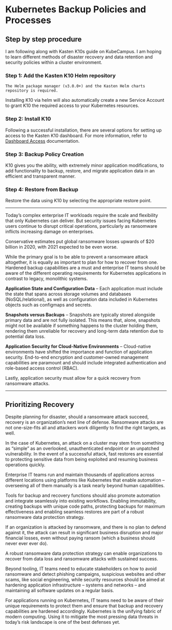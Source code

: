 # Kubernetes Backup Policies and Processes

## Step by step procedure

I am following along with Kasten K10s guide on KubeCampus. I am hoping to learn different methods of disaster recovery and data retention and security policies within a cluster environment.

### Step 1: Add the Kasten K10 Helm repository

    The Helm package manager (v3.0.0+) and the Kasten Helm charts repository is required.

Installing K10 via helm will also automatically create a new Service Account to grant K10 the required access to your Kubernetes resources.

### Step 2: Install K10

Following a successful installation, there are several options for setting up access to the Kasten K10 dashboard. For more information, refer to [Dashboard Access](https://docs.kasten.io/latest/access/dashboard.html#dashboard) documentation.

### Step 3: Backup Policy Creation

K10 gives you the ability, with extremely minor application modifications, to add functionality to backup, restore, and migrate application data in an efficient and transparent manner.

### Step 4: Restore from Backup

Restore the data using K10 by selecting the appropriate restore point.

---

Today’s complex enterprise IT workloads require the scale and flexibility that only Kubernetes can deliver. But security issues facing Kubernetes users continue to disrupt critical operations, particularly as ransomware inflicts increasing damage on enterprises.

Conservative estimates put global ransomware losses upwards of $20 billion in 2020, with 2021 expected to be even worse.

While the primary goal is to be able to prevent a ransomware attack altogether, it is equally as important to plan for how to recover from one. Hardened backup capabilities are a must and enterprise IT teams should be aware of the different operating requirements for Kubernetes applications in contrast to legacy, monolithic systems.

**Application State and Configuration Data** – Each application must include the state that spans across storage volumes and databases (NoSQL/relational), as well as configuration data included in Kubernetes objects such as configmaps and secrets.

**Snapshots versus Backups** – Snapshots are typically stored alongside primary data and are not fully isolated. This means that, alone, snapshots might not be available if something happens to the cluster holding them, rendering them unreliable for recovery and long-term data retention due to potential data loss.

**Application Security for Cloud-Native Environments** – Cloud-native environments have shifted the importance and function of application security. End-to-end encryption and customer-owned management capabilities are paramount and should include integrated authentication and role-based access control (RBAC).

Lastly, application security must allow for a quick recovery from ransomware attacks.

---

## Prioritizing Recovery

Despite planning for disaster, should a ransomware attack succeed, recovery is an organization’s next line of defense. Ransomware attacks are not one-size-fits all and attackers work diligently to find the right targets, as well.

In the case of Kubernetes, an attack on a cluster may stem from something as “simple” as an overlooked, unauthenticated endpoint or an unpatched vulnerability. In the event of a successful attack, fast restores are essential to protecting sensitive data from being exploited and resuming business operations quickly.

Enterprise IT teams run and maintain thousands of applications across different locations using platforms like Kubernetes that enable automation – overseeing all of them manually is a task nearly beyond human capabilities.

Tools for backup and recovery functions should also promote automation and integrate seamlessly into existing workflows. Enabling immutability, creating backups with unique code paths, protecting backups for maximum effectiveness and enabling seamless restores are part of a robust ransomware data protection strategy.

If an organization is attacked by ransomware, and there is no plan to defend against it, the attack can result in significant business disruption and major financial losses, even without paying ransom (which a business should never ever ever do).

A robust ransomware data protection strategy can enable organizations to recover from data loss and ransomware attacks with sustained success.

Beyond tooling, IT teams need to educate stakeholders on how to avoid ransomware and detect phishing campaigns, suspicious websites and other scams, like social engineering, while security resources should be aimed at hardening application infrastructure – systems and networks – and maintaining all software updates on a regular basis.

For applications running on Kubernetes, IT teams need to be aware of their unique requirements to protect them and ensure that backup and recovery capabilities are hardened accordingly. Kubernetes is the unifying fabric of modern computing. Using it to mitigate the most pressing data threats in today’s risk landscape is one of the best defenses yet.
